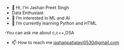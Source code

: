 - 👋 Hi, I’m Jashan Preet Singh 
- Data Enthusiast
- 👀 I’m interested in ML and AI
- 🌱 I’m currently learning Python and HTML

-You can ask me about c,c++,DSA

- 📫 How to reach me jashanpatialavi0530@gmail.com

<!---
Narrow-matrix/Narrow-matrix is a ✨ special ✨ repository because its `README.md` (this file) appears on your GitHub profile.
You can click the Preview link to take a look at your changes.
--->
